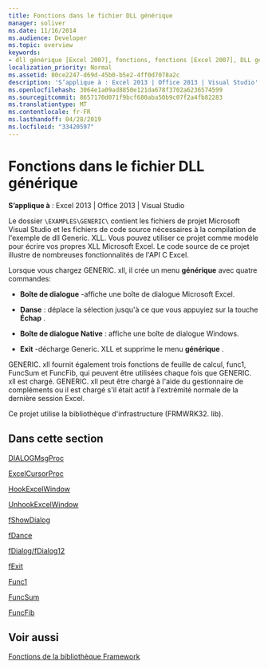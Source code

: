 ```yaml
---
title: Fonctions dans le fichier DLL générique
manager: soliver
ms.date: 11/16/2014
ms.audience: Developer
ms.topic: overview
keywords:
- dll générique [Excel 2007], fonctions, fonctions [Excel 2007], DLL générique
localization_priority: Normal
ms.assetid: 80ce2247-d69d-45b0-b5e2-4ff0d7078a2c
description: 'S’applique à : Excel 2013 | Office 2013 | Visual Studio'
ms.openlocfilehash: 3064e1a09ad8850e121da678f3702a6236574599
ms.sourcegitcommit: 8657170d071f9bcf680aba50b9c07f2a4fb82283
ms.translationtype: MT
ms.contentlocale: fr-FR
ms.lasthandoff: 04/28/2019
ms.locfileid: "33420597"
---
```

# <a name="functions-in-the-generic-dll"></a>Fonctions dans le fichier DLL générique

 **S’applique à** : Excel 2013 | Office 2013 | Visual Studio 
  
Le dossier `\EXAMPLES\GENERIC\` contient les fichiers de projet Microsoft Visual Studio et les fichiers de code source nécessaires à la compilation de l'exemple de dll Generic. XLL. Vous pouvez utiliser ce projet comme modèle pour écrire vos propres XLL Microsoft Excel. Le code source de ce projet illustre de nombreuses fonctionnalités de l'API C Excel. 
  
Lorsque vous chargez GENERIC. xll, il crée un menu **générique** avec quatre commandes: 
  
- **Boîte de dialogue** -affiche une boîte de dialogue Microsoft Excel. 
    
- **Danse** : déplace la sélection jusqu'à ce que vous appuyiez sur la touche **Échap** . 
    
- **Boîte de dialogue Native** : affiche une boîte de dialogue Windows. 
    
- **Exit** -décharge Generic. XLL et supprime le menu **générique** . 
    
GENERIC. xll fournit également trois fonctions de feuille de calcul, func1, FuncSum et FuncFib, qui peuvent être utilisées chaque fois que GENERIC. xll est chargé. GENERIC. xll peut être chargé à l'aide du gestionnaire de compléments ou il est chargé s'il était actif à l'extrémité normale de la dernière session Excel.
  
Ce projet utilise la bibliothèque d'infrastructure (FRMWRK32. lib).
  
## <a name="in-this-section"></a>Dans cette section

[DIALOGMsgProc](dialogmsgproc.md)
  
[ExcelCursorProc](excelcursorproc.md)
  
[HookExcelWindow](hookexcelwindow.md)
  
[UnhookExcelWindow](unhookexcelwindow.md)
  
[fShowDialog](fshowdialog.md)
  
[fDance](fdance.md)
  
[fDialog/fDialog12](fdialog-fdialog12.md)
  
[fExit](fexit.md)
  
[Func1](func1.md)
  
[FuncSum](funcsum.md)
  
[FuncFib](funcfib.md)
  
## <a name="see-also"></a>Voir aussi



[Fonctions de la bibliothèque Framework](functions-in-the-framework-library.md)

